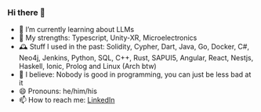 ### Hi there 👋

- 🌱 I’m currently learning about LLMs
- 💪 My strengths: Typescript, Unity-XR, Microelectronics 
- 🕰️ Stuff I used in the past: Solidity, Cypher, Dart, Java, Go, Docker, C#, Neo4j, Jenkins, Python, SQL, C++, Rust, SAPUI5, Angular, React, Nestjs, Haskell, Ionic, Prolog and Linux (Arch btw)
- 🙏 I believe: Nobody is good in programming, you can just be less bad at it
- 😄 Pronouns: he/him/his
- 📫 How to reach me: [LinkedIn](https://www.linkedin.com/in/sebastian-zok-27b91715a)
